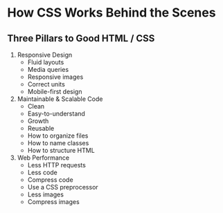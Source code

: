 # How CSS Works Behind the Scenes

## Three Pillars to Good HTML / CSS

1. Responsive Design
    - Fluid layouts
    - Media queries
    - Responsive images
    - Correct units
    - Mobile-first design
2. Maintainable & Scalable Code
    - Clean
    - Easy-to-understand
    - Growth
    - Reusable
    - How to organize files
    - How to name classes
    - How to structure HTML
3. Web Performance
    - Less HTTP requests
    - Less code
    - Compress code
    - Use a CSS preprocessor
    - Less images
    - Compress images

##
